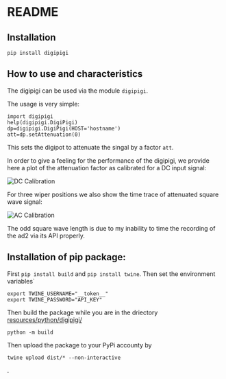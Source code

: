 # README

## Installation

`pip install digipigi`

## How to use and characteristics

The digipigi can be used via the module `digipigi`.

The usage is very simple:
```
import digipigi
help(digipigi.DigiPigi)
dp=digipigi.DigiPigi(HOST='hostname')
att=dp.setAttenuation(0)
```
This sets the digipot to attenuate the singal by a factor `att`.

In order to give a feeling for the performance of the digipigi, we provide here a plot of the attenuation factor as calibrated for a DC input signal:

![DC Calibration](dc.png)

For three wiper positions we also show the time trace of attenuated square wave signal:

![AC Calibration](ac.png)

The odd square wave length is due to my inability to time the recording of the ad2 via its API properly. 

## Installation of pip package:

First `pip install build` and `pip install twine`. Then set the environment variables`
```
export TWINE_USERNAME="__token__"
export TWINE_PASSWORD="API_KEY" 
```
Then build the package while you are in the driectory [resources/python/digipigi/](resources/python/digipigi)
```
python -m build
```
Then upload the package to your PyPi accounty by 
```
twine upload dist/* --non-interactive
```
.

